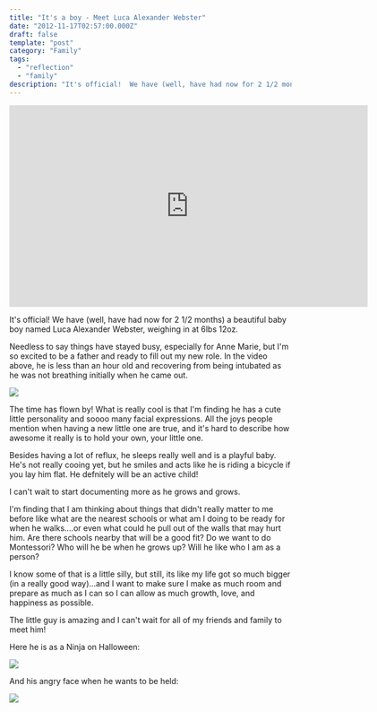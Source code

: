```yaml
---
title: "It's a boy - Meet Luca Alexander Webster"
date: "2012-11-17T02:57:00.000Z"
draft: false
template: "post"
category: "Family"
tags:
  - "reflection"
  - "family"
description: "It's official!  We have (well, have had now for 2 1/2 months) a beautiful baby boy named Luca Alexander Webster, weighing in at 6lbs 12oz."
---
```


<iframe width="640" height="360" src="https://www.youtube.com/embed/Tkl44xazDYI" frameborder="0" allowfullscreen></iframe>

It's official!  We have (well, have had now for 2 1/2 months) a beautiful baby boy named Luca Alexander Webster, weighing in at 6lbs 12oz.

Needless to say things have stayed busy, especially for Anne Marie, but I'm so excited to be a father and ready to fill out my new role.  In the video above, he is less than an hour old and recovering from being intubated as he was not breathing initially when he came out.


![](https://farm9.staticflickr.com/8066/8191478409_fdebb0feb8.jpg)

The time has flown by!  What is really cool is that I'm finding he has a cute little personality and soooo many facial expressions. All the joys people mention when having a new little one are true, and it's hard to describe how awesome it really is to hold your own, your little one.

Besides having a lot of reflux, he sleeps really well and is a playful baby. He's not really cooing yet, but he smiles and acts like he is riding a bicycle if you lay him flat.  He defnitely will be an active child!

I can't wait to start documenting more as he grows and grows.

I'm finding that I am thinking about things that didn't really matter to me before like what are the nearest schools or what am I doing to be ready for when he walks....or even what could he pull out of the walls that may hurt him.  Are there schools nearby that will be a good fit? Do we want to do Montessori?  Who will he be when he grows up?  Will he like who I am as a person?

I know some of that is a little silly, but still, its like my life got so much bigger (in a really good way)...and I want to make sure I make as much room and prepare as much as I can so I can allow as much growth, love, and happiness as possible.

The little guy is amazing and I can't wait for all of my friends and family to meet him!


Here he is as a Ninja on Halloween:

![](https://farm9.staticflickr.com/8463/8143704874_5b6f6c8f07.jpg)

And his angry face when he wants to be held:

![](https://farm9.staticflickr.com/8070/8198046318_87cf556c8f.jpg)


